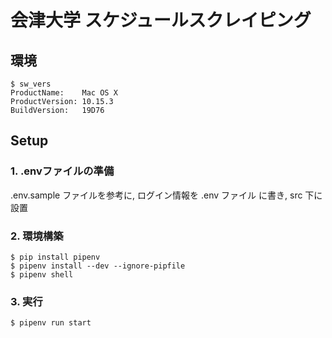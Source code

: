 # 会津大学 スケジュールスクレイピング

## 環境

```shell script
$ sw_vers
ProductName:    Mac OS X
ProductVersion: 10.15.3
BuildVersion:   19D76
```

## Setup

### 1. .envファイルの準備

.env.sample ファイルを参考に, ログイン情報を .env ファイル に書き, src 下に設置

### 2. 環境構築

```shell script
$ pip install pipenv
$ pipenv install --dev --ignore-pipfile
$ pipenv shell
```

### 3. 実行

```shell script
$ pipenv run start
```
